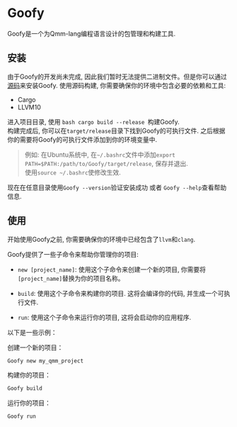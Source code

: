 # Goofy
Goofy是一个为Qmm-lang编程语言设计的包管理和构建工具.

## 安装
由于Goofy的开发尚未完成, 因此我们暂时无法提供二进制文件。但是你可以通过[源码](https://github.com/miaomiaowu0428/Goofy.git)来安装Goofy.
使用源码构建, 你需要确保你的环境中包含必要的依赖和工具:
- Cargo
- LLVM10  

进入项目目录, 使用
`bash
cargo build --release
`构建Goofy.  
构建完成后, 你可以在`target/release`目录下找到Goofy的可执行文件. 
之后根据你的需要将Goofy的可执行文件添加到你的环境变量中.  
> 例如: 在Ubuntu系统中, 在`~/.bashrc`文件中添加`export PATH=$PATH:/path/to/Goofy/target/release`, 保存并退出.   
使用`source ~/.bashrc`使修改生效.

现在在任意目录使用`Goofy --version`验证安装成功 或者 `Goofy --help`查看帮助信息.

## 使用
开始使用Goofy之前, 你需要确保你的环境中已经包含了`llvm`和`clang`.

Goofy提供了一些子命令来帮助你管理你的项目: 

- `new [project_name]`: 使用这个子命令来创建一个新的项目, 你需要将`[project_name]`替换为你的项目名称。

- `build`: 使用这个子命令来构建你的项目. 这将会编译你的代码, 并生成一个可执行文件.

- `run`: 使用这个子命令来运行你的项目, 这将会启动你的应用程序.

以下是一些示例：

创建一个新的项目：
```bash
Goofy new my_qmm_project
```

构建你的项目：
```bash
Goofy build
```

运行你的项目：
```bash
Goofy run
```



